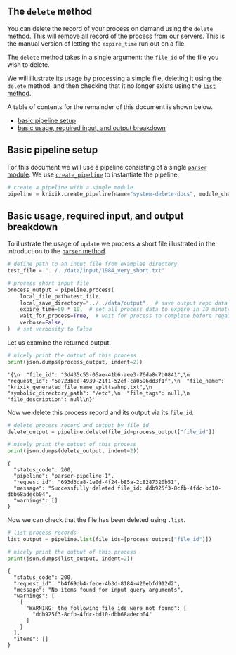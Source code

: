 ## The `delete` method

You can delete the record of your process on demand using the `delete` method.  This will remove all record of the process from our servers.  This is the manual version of letting the `expire_time` run out on a file.

The `delete` method takes in a single argument: the `file_id` of the file you wish to delete.

We will illustrate its usage by processing a simple file, deleting it using the `delete` method, and then checking that it no longer exists using the [`list` method](system/list.md).

A table of contents for the remainder of this document is shown below.

- [basic pipeline setup](#basic-pipeline-setup)
- [basic usage, required input, and output breakdown](#basic-usage,-required-input,-and-output-breakdown)

## Basic pipeline setup

For this document we will use a pipeline consisting of a single [`parser` module](modules/parser.md).  We use [`create_pipeline`](system/create_save_load.md) to instantiate the pipeline.


```python
# create a pipeline with a single module
pipeline = krixik.create_pipeline(name="system-delete-docs", module_chain=["parser"])
```

## Basic usage, required input, and output breakdown

To illustrate the usage of `update` we process a short file illustrated in the introduction to the [`parser` method](modules/parser.md).


```python
# define path to an input file from examples directory
test_file = "../../data/input/1984_very_short.txt"

# process short input file
process_output = pipeline.process(
    local_file_path=test_file,
    local_save_directory="../../data/output",  # save output repo data output subdir
    expire_time=60 * 10,  # set all process data to expire in 10 minutes
    wait_for_process=True,  # wait for process to complete before regaining ide
    verbose=False,
)  # set verbosity to False
```

Let us examine the returned output.


```python
# nicely print the output of this process
print(json.dumps(process_output, indent=2))
```


    '{\n  "file_id": "3d435c55-05ae-41b6-aee3-76da8c7b0841",\n  "request_id": "5e723bee-4939-21f1-52ef-ca0596dd3f1f",\n  "file_name": "krixik_generated_file_name_vplttsahnp.txt",\n  "symbolic_directory_path": "/etc",\n  "file_tags": null,\n  "file_description": null\n}'


Now we delete this process record and its output via its `file_id`.


```python
# delete process record and output by file_id
delete_output = pipeline.delete(file_id=process_output["file_id"])

# nicely print the output of this process
print(json.dumps(delete_output, indent=2))
```

    {
      "status_code": 200,
      "pipeline": "parser-pipeline-1",
      "request_id": "693d3da8-1e0d-4f24-b85a-2c8287320b51",
      "message": "Successfully deleted file_id: ddb925f3-8cfb-4fdc-bd10-dbb68adecb04",
      "warnings": []
    }


Now we can check that the file has been deleted using `.list`.


```python
# list process records
list_output = pipeline.list(file_ids=[process_output["file_id"]])

# nicely print the output of this process
print(json.dumps(list_output, indent=2))
```

    {
      "status_code": 200,
      "request_id": "b4f69db4-fece-4b3d-8184-420ebfd912d2",
      "message": "No items found for input query arguments",
      "warnings": [
        {
          "WARNING: the following file_ids were not found": [
            "ddb925f3-8cfb-4fdc-bd10-dbb68adecb04"
          ]
        }
      ],
      "items": []
    }

